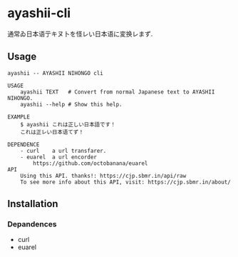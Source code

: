 # ayashii-cli

通常ゐ日本语亍キヌ卜を怪レい日本语に変换レまず.

## Usage

```
ayashii -- AYASHII NIHONGO cli

USAGE
    ayashii TEXT   # Convert from normal Japanese text to AYASHII NIHONGO.
    ayashii --help # Show this help.

EXAMPLE
    $ ayashii これは正しい日本語です！
    これは正レい日本语てず！

DEPENDENCE
    - curl    a url transfarer.
    - euarel  a url encorder
        https://github.com/octobanana/euarel
API
    Using this API. thanks!: https://cjp.sbmr.in/api/raw
    To see more info about this API, visit: https://cjp.sbmr.in/about/
```

## Installation

### Depandences

- curl
- euarel

